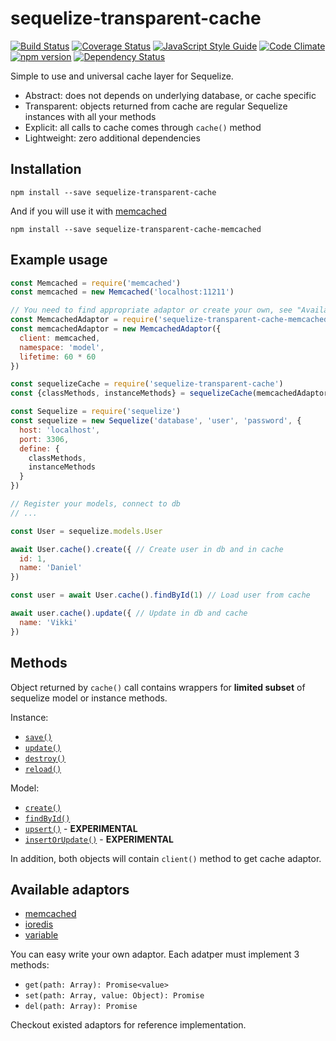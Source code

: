 # sequelize-transparent-cache

[![Build Status](https://travis-ci.org/DanielHreben/sequelize-transparent-cache.svg?branch=master)](https://travis-ci.org/DanielHreben/sequelize-transparent-cache)
[![Coverage Status](https://coveralls.io/repos/github/DanielHreben/sequelize-transparent-cache/badge.svg?branch=master)](https://coveralls.io/github/DanielHreben/sequelize-transparent-cache?branch=master)
[![JavaScript Style Guide](https://img.shields.io/badge/code_style-standard-brightgreen.svg)](https://standardjs.com)
[![Code Climate](https://codeclimate.com/github/DanielHreben/sequelize-transparent-cache/badges/gpa.svg)](https://codeclimate.com/github/codeclimate/codeclimate)
[![npm version](https://badge.fury.io/js/sequelize-transparent-cache.svg)](https://badge.fury.io/js/sequelize-transparent-cache)
[![Dependency Status](https://david-dm.org/DanielHreben/sequelize-transparent-cache.svg)](https://www.versioneye.com/user/projects/5922c858da94de003b9f63af)

Simple to use and universal cache layer for Sequelize.
* Abstract: does not depends on underlying database, or cache specific
* Transparent: objects returned from cache are regular Sequelize instances with all your methods
* Explicit: all calls to cache comes through `cache()` method
* Lightweight: zero additional dependencies

## Installation

```npm install --save sequelize-transparent-cache```

And if you will use it with [memcached](https://www.npmjs.com/package/memcached)

```npm install --save sequelize-transparent-cache-memcached```

## Example usage

```javascript
const Memcached = require('memcached')
const memcached = new Memcached('localhost:11211')

// You need to find appropriate adaptor or create your own, see "Available adaptors" section below
const MemcachedAdaptor = require('sequelize-transparent-cache-memcached')
const memcachedAdaptor = new MemcachedAdaptor({
  client: memcached,
  namespace: 'model',
  lifetime: 60 * 60
})

const sequelizeCache = require('sequelize-transparent-cache')
const {classMethods, instanceMethods} = sequelizeCache(memcachedAdaptor)

const Sequelize = require('sequelize')
const sequelize = new Sequelize('database', 'user', 'password', {
  host: 'localhost',
  port: 3306,
  define: {
    classMethods,
    instanceMethods
  }
})

// Register your models, connect to db
// ...

const User = sequelize.models.User

await User.cache().create({ // Create user in db and in cache
  id: 1,
  name: 'Daniel'
})

const user = await User.cache().findById(1) // Load user from cache

await user.cache().update({ // Update in db and cache
  name: 'Vikki'
})

```

## Methods

Object returned by `cache()` call contains wrappers for **limited subset** of sequelize model or instance methods.

Instance:
  * [`save()`](http://docs.sequelizejs.com/class/lib/model.js~Model.html#instance-method-save)
  * [`update()`](http://docs.sequelizejs.com/class/lib/model.js~Model.html#static-method-update)
  * [`destroy()`](http://docs.sequelizejs.com/class/lib/model.js~Model.html#instance-method-destroy)
  * [`reload()`](http://docs.sequelizejs.com/class/lib/model.js~Model.html#instance-method-reload)

Model:
  * [`create()`](http://docs.sequelizejs.com/class/lib/model.js~Model.html#static-method-create)
  * [`findById()`](http://docs.sequelizejs.com/class/lib/model.js~Model.html#static-method-findById)
  * [`upsert()`](http://docs.sequelizejs.com/class/lib/model.js~Model.html#static-method-upsert) - **EXPERIMENTAL**
  * [`insertOrUpdate()`](http://docs.sequelizejs.com/class/lib/model.js~Model.html#static-method-upsert) - **EXPERIMENTAL**

In addition, both objects will contain `client()` method to get  cache adaptor.

## Available adaptors

* [memcached](https://www.npmjs.com/package/sequelize-transparent-cache-memcached)
* [ioredis](https://www.npmjs.com/package/sequelize-transparent-cache-ioredis)
* [variable](https://www.npmjs.com/package/sequelize-transparent-cache-variable)

You can easy write your own adaptor. Each adatper must implement 3 methods:

* `get(path: Array): Promise<value>`
* `set(path: Array, value: Object): Promise`
* `del(path: Array): Promise`

Checkout existed adaptors for reference implementation.
